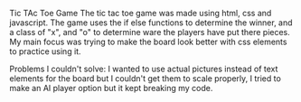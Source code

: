 Tic TAc Toe Game
The tic tac toe game was made using html, css and javascript.  The game uses the if else functions to determine the winner, and a class of "x", and "o" to determine ware the players have put there pieces. My main focus was trying to make the board look better with css elements to practice using it.



Problems I couldn't solve:
I wanted to use actual pictures instead of text elements for the board but I couldn't get them to scale properly,
I tried to make an AI player option but it kept breaking my code.
